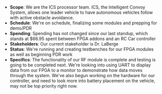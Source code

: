 - **Scope**: We are the ICS processor team. ICS, the Intelligent Convoy System, allows one leader vehicle to have autonomous vehicles follow with active obstacle avoidance. 
- **Schedule**: We're on schedule, finalizing some modules and prepping for demo/PDR
- **Spending**: Spending has not changed since our last standup, which stands at $66.95 spent between FPGA addons and an RC Car controller
- **Stakeholders**: Our current stakeholder is Dr. LaBerge
- **Status**: We're running and creating testbenches for our FPGA modules as well as beginning PDR work
- **Specifics**: The functionality of our RF module is complete and testing is going to be completed next. We're looking into using UART to display data from our FPGA to a monitor to demonstrate how data moves through the system. We've also begun working on the hardware for our controller, and need to look more into battery placement on the vehicle, may not be top priority right now.
